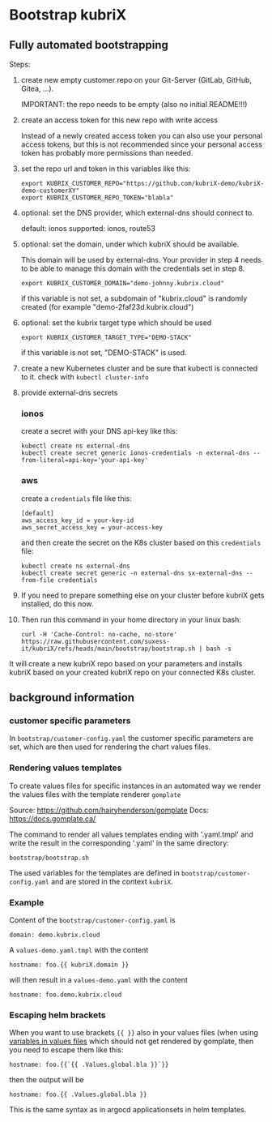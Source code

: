 # Bootstrap kubriX

## Fully automated bootstrapping

Steps:

1. create new empty customer repo on your Git-Server (GitLab, GitHub, Gitea, ...).

    IMPORTANT: the repo needs to be empty (also no initial README!!!)

2. create an access token for this new repo with write access
    
    Instead of a newly created access token you can also use your personal access tokens,
    but this is not recommended since your personal access token has probably more permissions than needed.

3. set the repo url and token in this variables like this:

    ```
    export KUBRIX_CUSTOMER_REPO="https://github.com/kubriX-demo/kubriX-demo-customerXY"
    export KUBRIX_CUSTOMER_REPO_TOKEN="blabla"
    ```

4. optional: set the DNS provider, which external-dns should connect to.

    default: ionos
    supported: ionos, route53

5. optional: set the domain, under which kubriX should be available.

    This domain will be used by external-dns. Your provider in step 4 needs to be able to manage this domain with the credentials set in step 8.

    ```
    export KUBRIX_CUSTOMER_DOMAIN="demo-johnny.kubrix.cloud"
    ```

    if this variable is not set, a subdomain of "kubrix.cloud" is randomly created (for example "demo-2faf23d.kubrix.cloud")

6. optional: set the kubrix target type which should be used

    ```
    export KUBRIX_CUSTOMER_TARGET_TYPE="DEMO-STACK"
    ```

    if this variable is not set, "DEMO-STACK" is used.

7. create a new Kubernetes cluster and be sure that kubectl is connected to it. check with `kubectl cluster-info`

8. provide external-dns secrets

    ### ionos

    create a secret with your DNS api-key like this:

    ```
    kubectl create ns external-dns
    kubectl create secret generic ionos-credentials -n external-dns --from-literal=api-key='your-api-key'
    ```

    ### aws

    create a `credentials` file like this:

    ```
    [default]
    aws_access_key_id = your-key-id
    aws_secret_access_key = your-access-key
    ```

    and then create the secret on the K8s cluster based on this `credentials` file:
    ```
    kubectl create ns external-dns
    kubectl create secret generic -n external-dns sx-external-dns --from-file credentials
    ```

9. If you need to prepare something else on your cluster before kubriX gets installed, do this now.


10. Then run this command in your home directory in your linux bash:

    ```
    curl -H 'Cache-Control: no-cache, no-store' https://raw.githubusercontent.com/suxess-it/kubriX/refs/heads/main/bootstrap/bootstrap.sh | bash -s
    ```

It will create a new kubriX repo based on your parameters and installs kubriX based on your created kubriX repo on your connected K8s cluster.


## background information

### customer specific parameters

In `bootstrap/customer-config.yaml` the customer specific parameters are set,
which are then used for rendering the chart values files.

### Rendering values templates

To create values files for specific instances in an automated 
way we render the values files with the template renderer `gomplate`

Source: https://github.com/hairyhenderson/gomplate
Docs: https://docs.gomplate.ca/

The command to render all values templates ending with '.yaml.tmpl' 
and write the result in the corresponding '.yaml' in the same directory:

```
bootstrap/bootstrap.sh
```

The used variables for the templates are defined in `bootstrap/customer-config.yaml` 
and are stored in the context `kubriX`.

### Example

Content of the `bootstrap/customer-config.yaml` is

```
domain: demo.kubrix.cloud
```

A `values-demo.yaml.tmpl` with the content
```
hostname: foo.{{ kubriX.domain }}
```

will then result in a `values-demo.yaml` with the content
```
hostname: foo.demo.kubrix.cloud
```

### Escaping helm brackets

When you want to use brackets `{{ }}` also in your values files 
(when using [variables in values files](https://helm.sh/docs/howto/charts_tips_and_tricks/#using-the-tpl-function) 
which should not get rendered by gomplate, then you need to escape them like this:

```
hostname: foo.{{`{{ .Values.global.bla }}`}}
```

then the output will be

```
hostname: foo.{{ .Values.global.bla }}
```

This is the same syntax as in argocd applicationsets in helm templates.

